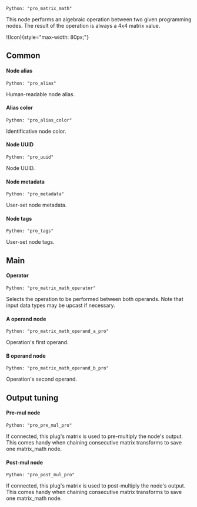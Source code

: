 `Python: "pro_matrix_math"`

This node performs an algebraic operation between two given programming nodes. The result of the operation is always a 4x4 matrix value.

!(Icon){style="max-width: 80px;"}

## Common

#### Node alias
`Python: "pro_alias"`

Human-readable node alias.

#### Alias color
`Python: "pro_alias_color"`

Identificative node color.

#### Node UUID
`Python: "pro_uuid"`

Node UUID.

#### Node metadata
`Python: "pro_metadata"`

User-set node metadata.

#### Node tags
`Python: "pro_tags"`

User-set node tags.

## Main

#### Operator
`Python: "pro_matrix_math_operator"`

Selects the operation to be performed between both operands. Note that input data types may be upcast if necessary.

#### A operand node
`Python: "pro_matrix_math_operand_a_pro"`

Operation's first operand.

#### B operand node
`Python: "pro_matrix_math_operand_b_pro"`

Operation's second operand.

## Output tuning

#### Pre-mul node
`Python: "pro_pre_mul_pro"`

If connected, this plug's matrix is used to pre-multiply the node's output. This comes handy when chaining consecutive matrix transforms to save one matrix_math node.

#### Post-mul node
`Python: "pro_post_mul_pro"`

If connected, this plug's matrix is used to post-multiply the node's output. This comes handy when chaining consecutive matrix transforms to save one matrix_math node.

